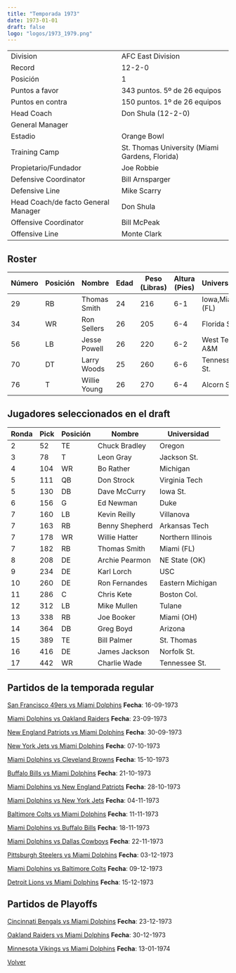 ```yaml
---
title: "Temporada 1973"
date: 1973-01-01
draft: false
logo: "logos/1973_1979.png"
---
```


|                      |                      |
|-------------------------|---------------------------|
| Division               | AFC East Division            |
| Record                 | 12-2-0              |
| Posición               | 1            |
| Puntos a favor         | 343 puntos. 5º de 26 equipos           |
| Puntos en contra       | 150 puntos. 1º de 26 equipos       |
| Head Coach             | Don Shula (12-2-0)               |
| General Manager        |       |
| Estadio                | Orange Bowl             |
| Training Camp          | St. Thomas University (Miami Gardens, Florida)        |
| Propietario/Fundador | Joe Robbie |
| Defensive Coordinator | Bill Arnsparger |
| Defensive Line | Mike Scarry |
| Head Coach/de facto General Manager | Don Shula |
| Offensive Coordinator | Bill McPeak |
| Offensive Line | Monte Clark |


## Roster

| Número | Posición | Nombre           | Edad | Peso (Libras) | Altura (Píes) | Universidad          |
|--------|----------|------------------|------|---------------|---------------|----------------------|
| 29 | RB | Thomas Smith | 24 | 216 | 6-1 | Iowa,Miami (FL) |
| 34 | WR | Ron Sellers | 26 | 205 | 6-4 | Florida St. |
| 56 | LB | Jesse Powell | 26 | 220 | 6-2 | West Texas A&M |
| 70 | DT | Larry Woods | 25 | 260 | 6-6 | Tennessee St. |
| 76 | T | Willie Young | 26 | 270 | 6-4 | Alcorn St. |


## Jugadores seleccionados en el draft

| Ronda | Pick | Posición | Nombre           | Universidad          |
|-------|------|----------|------------------|----------------------|
| 2 | 52 | TE | Chuck Bradley | Oregon |
| 3 | 78 | T | Leon Gray | Jackson St. |
| 4 | 104 | WR | Bo Rather | Michigan |
| 5 | 111 | QB | Don Strock | Virginia Tech |
| 5 | 130 | DB | Dave McCurry | Iowa St. |
| 6 | 156 | G | Ed Newman | Duke |
| 7 | 160 | LB | Kevin Reilly | Villanova |
| 7 | 163 | RB | Benny Shepherd | Arkansas Tech |
| 7 | 178 | WR | Willie Hatter | Northern Illinois |
| 7 | 182 | RB | Thomas Smith | Miami (FL) |
| 8 | 208 | DE | Archie Pearmon | NE State (OK) |
| 9 | 234 | DE | Karl Lorch | USC |
| 10 | 260 | DE | Ron Fernandes | Eastern Michigan |
| 11 | 286 | C | Chris Kete | Boston Col. |
| 12 | 312 | LB | Mike Mullen | Tulane |
| 13 | 338 | RB | Joe Booker | Miami (OH) |
| 14 | 364 | DB | Greg Boyd | Arizona |
| 15 | 389 | TE | Bill Palmer | St. Thomas |
| 16 | 416 | DE | James Jackson | Norfolk St. |
| 17 | 442 | WR | Charlie Wade | Tennessee St. |


## Partidos de la temporada regular

[San Francisco 49ers vs Miami Dolphins](/historia/partidos/sf-mia-19730916) **Fecha**: 16-09-1973

[Miami Dolphins vs Oakland Raiders](/historia/partidos/mia-oak-19730923) **Fecha**: 23-09-1973

[New England Patriots vs Miami Dolphins](/historia/partidos/ne-mia-19730930) **Fecha**: 30-09-1973

[New York Jets vs Miami Dolphins](/historia/partidos/nyj-mia-19731007) **Fecha**: 07-10-1973

[Miami Dolphins vs Cleveland Browns](/historia/partidos/mia-cle-19731015) **Fecha**: 15-10-1973

[Buffalo Bills vs Miami Dolphins](/historia/partidos/buf-mia-19731021) **Fecha**: 21-10-1973

[Miami Dolphins vs New England Patriots](/historia/partidos/mia-ne-19731028) **Fecha**: 28-10-1973

[Miami Dolphins vs New York Jets](/historia/partidos/mia-nyj-19731104) **Fecha**: 04-11-1973

[Baltimore Colts vs Miami Dolphins](/historia/partidos/clt-mia-19731111) **Fecha**: 11-11-1973

[Miami Dolphins vs Buffalo Bills](/historia/partidos/mia-buf-19731118) **Fecha**: 18-11-1973

[Miami Dolphins vs Dallas Cowboys](/historia/partidos/mia-dal-19731122) **Fecha**: 22-11-1973

[Pittsburgh Steelers vs Miami Dolphins](/historia/partidos/pit-mia-19731203) **Fecha**: 03-12-1973

[Miami Dolphins vs Baltimore Colts](/historia/partidos/mia-clt-19731209) **Fecha**: 09-12-1973

[Detroit Lions vs Miami Dolphins](/historia/partidos/det-mia-19731215) **Fecha**: 15-12-1973




## Partidos de Playoffs

[Cincinnati Bengals vs Miami Dolphins](/historia/partidos/cin-mia-19731223) **Fecha**: 23-12-1973

[Oakland Raiders vs Miami Dolphins](/historia/partidos/oak-mia-19731230) **Fecha**: 30-12-1973

[Minnesota Vikings vs Miami Dolphins](/historia/partidos/min-mia-19740113) **Fecha**: 13-01-1974




[Volver](/historia)